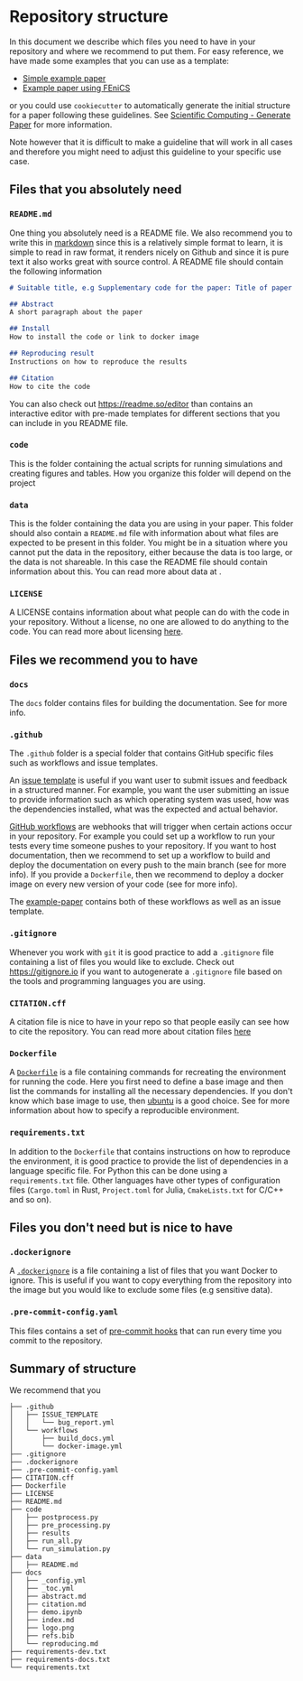 # Repository structure

In this document we describe which files you need to have in your repository and where we recommend to put them. For easy reference, we have made some examples that you can use as a template:

- [Simple example paper](https://scientificcomputing.github.io/example-paper)
- [Example paper using FEniCS](https://scientificcomputing.github.io/example-paper-fenics)

or you could use `cookiecutter` to automatically generate the initial structure for a paper following these guidelines. See [Scientific Computing - Generate Paper](https://scientificcomputing.github.io/generate-paper/) for more information.

Note however that it is difficult to make a guideline that will work in all cases and therefore you might need to adjust this guideline to your specific use case.


## Files that you absolutely need

### `README.md`

One thing you absolutely need is a README file. We also recommend you to write this in [markdown](https://github.com/adam-p/markdown-here/wiki/Markdown-Cheatsheet) since this is a relatively simple format to learn, it is simple to read in raw format, it renders nicely on Github and since it is pure text it also works great with source control. A README file should contain the following information

```markdown
# Suitable title, e.g Supplementary code for the paper: Title of paper

## Abstract
A short paragraph about the paper

## Install
How to install the code or link to docker image

## Reproducing result
Instructions on how to reproduce the results

## Citation
How to cite the code
```

You can also check out <https://readme.so/editor> than contains an interactive editor with pre-made templates for different sections that you can include in you README file.

### `code`
This is the folder containing the actual scripts for running simulations and creating figures and tables. How you organize this folder will depend on the project

### `data`
This is the folder containing the data you are using in your paper. This folder should also contain a `README.md` file with information about what files are expected to be present in this folder. You might be in a situation where you cannot put the data in the repository, either because the data is too large, or the data is not shareable. In this case the README file should contain information about this. You can read more about data at [](data-main).

### `LICENSE`
A LICENSE contains information about what people can do with the code in your repository. Without a license, no one are allowed to do anything to the code. You can read more about licensing [here](docs-license).


## Files we recommend you to have

### `docs`
The `docs` folder contains files for building the documentation. See [](docs-main) for more info.

### `.github`
The `.github` folder is a special folder that contains GitHub specific files such as workflows and issue templates.

An [issue template](https://docs.github.com/en/communities/using-templates-to-encourage-useful-issues-and-pull-requests/configuring-issue-templates-for-your-repository) is useful if you want user to submit issues and feedback in a structured manner. For example, you want the user submitting an issue to provide information such as which operating system was used, how was the dependencies installed, what was the expected and actual behavior.

[GitHub workflows](https://docs.github.com/en/actions/using-workflows) are webhooks that will trigger when certain actions occur in your repository. For example you could set up a workflow to run your tests every time someone pushes to your repository. If you want to host documentation, then we recommend to set up a workflow to build and deploy the documentation on every push to the main branch (see [](docs-main) for more info). If you provide a `Dockerfile`, then we recommend to deploy a docker image on every new version of your code (see [](version-control-tag) for more info).

The [example-paper](https://github.com/scientificcomputing/example-paper) contains both of these workflows as well as an issue template.


### `.gitignore`
Whenever you work with `git` it is good practice to add a `.gitignore` file containing a list of files you would like to exclude. Check out <https://gitignore.io> if you want to autogenerate a `.gitignore` file based on the tools and programming languages you are using.


### `CITATION.cff`
A citation file is nice to have in your repo so that people easily can see how to cite the repository. You can read more about citation files [here](https://docs.github.com/en/repositories/managing-your-repositorys-settings-and-features/customizing-your-repository/about-citation-files)


### `Dockerfile`
A [`Dockerfile`](https://docs.docker.com/engine/reference/builder/docker ) is a file containing commands for recreating the environment for running the code. Here you first need to define a base image and then list the commands for installing all the necessary dependencies. If you don't know which base image to use, then [ubuntu](https://hub.docker.com/_/ubuntu) is a good choice. See [](environment-main) for more information about how to specify a reproducible environment.

### `requirements.txt`
In addition to the `Dockerfile` that contains instructions on how to reproduce the environment, it is good practice to provide the list of dependencies in a language specific file. For Python this can be done using a `requirements.txt` file. Other languages have other types of configuration files (`Cargo.toml` in Rust, `Project.toml` for Julia, `CmakeLists.txt` for C/C++ and so on).


## Files you don't need but is nice to have

### `.dockerignore`
A [`.dockerignore`](https://docs.docker.com/engine/reference/builder/#dockerignore-file) is a file containing a list of files that you want Docker to ignore. This is useful if you want to copy everything from the repository into the image but you would like to exclude some files (e.g sensitive data).

### `.pre-commit-config.yaml`
This files contains a set of [pre-commit hooks](https://pre-commit.com) that can run every time you commit to the repository.


## Summary of structure

We recommend that you

```
├── .github
│   ├── ISSUE_TEMPLATE
│   │   └── bug_report.yml
│   └── workflows
│       ├── build_docs.yml
│       └── docker-image.yml
├── .gitignore
├── .dockerignore
├── .pre-commit-config.yaml
├── CITATION.cff
├── Dockerfile
├── LICENSE
├── README.md
├── code
│   ├── postprocess.py
│   ├── pre_processing.py
│   ├── results
│   ├── run_all.py
│   └── run_simulation.py
├── data
│   ├── README.md
├── docs
│   ├── _config.yml
│   ├── _toc.yml
│   ├── abstract.md
│   ├── citation.md
│   ├── demo.ipynb
│   ├── index.md
│   ├── logo.png
│   ├── refs.bib
│   └── reproducing.md
├── requirements-dev.txt
├── requirements-docs.txt
└── requirements.txt
```
